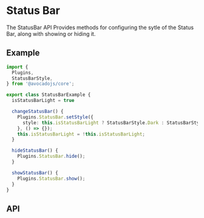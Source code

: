 # Status Bar

The StatusBar API Provides methods for configuring the sytle of the Status Bar, along with showing or hiding it.

## Example

```typescript
import {
  Plugins,
  StatusBarStyle,
} from '@avocadojs/core';

export class StatusBarExample {
  isStatusBarLight = true

  changeStatusBar() {
    Plugins.StatusBar.setStyle({
      style: this.isStatusBarLight ? StatusBarStyle.Dark : StatusBarStyle.Light
    }, () => {});
    this.isStatusBarLight = !this.isStatusBarLight;
  }

  hideStatusBar() {
    Plugins.StatusBar.hide();
  }

  showStatusBar() {
    Plugins.StatusBar.show();
  }
}
```

## API

<plugin-api name="status-bar"></plugin-api>